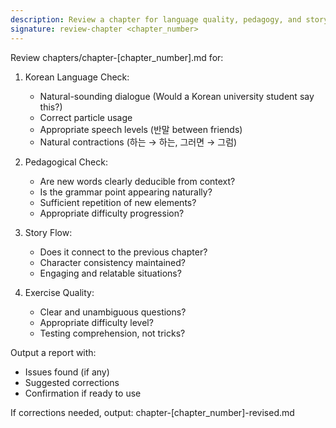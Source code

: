 ```yaml
---
description: Review a chapter for language quality, pedagogy, and story flow
signature: review-chapter <chapter_number>
---
```


Review chapters/chapter-[chapter_number].md for:

1. Korean Language Check:
   - Natural-sounding dialogue (Would a Korean university student say this?)
   - Correct particle usage
   - Appropriate speech levels (반말 between friends)
   - Natural contractions (하는 → 하는, 그러면 → 그럼)

2. Pedagogical Check:
   - Are new words clearly deducible from context?
   - Is the grammar point appearing naturally?
   - Sufficient repetition of new elements?
   - Appropriate difficulty progression?

3. Story Flow:
   - Does it connect to the previous chapter?
   - Character consistency maintained?
   - Engaging and relatable situations?

4. Exercise Quality:
   - Clear and unambiguous questions?
   - Appropriate difficulty level?
   - Testing comprehension, not tricks?

Output a report with:
- Issues found (if any)
- Suggested corrections
- Confirmation if ready to use

If corrections needed, output: chapter-[chapter_number]-revised.md
